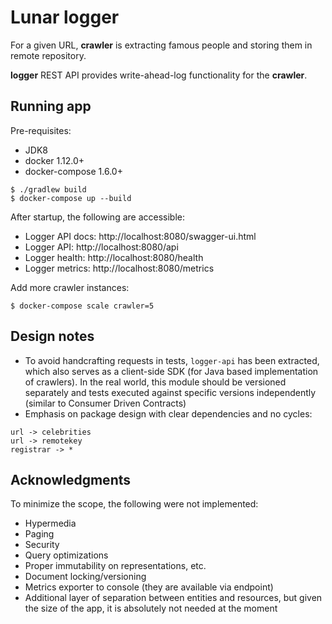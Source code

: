 # Lunar logger

For a given URL, **crawler** is extracting famous people and storing them in remote repository.

**logger** REST API provides write-ahead-log functionality for the **crawler**. 

## Running app

Pre-requisites:

- JDK8
- docker 1.12.0+
- docker-compose 1.6.0+

```
$ ./gradlew build
$ docker-compose up --build
```

After startup, the following are accessible:

- Logger API docs: http://localhost:8080/swagger-ui.html
- Logger API: http://localhost:8080/api
- Logger health: http://localhost:8080/health
- Logger metrics: http://localhost:8080/metrics

Add more crawler instances:

```
$ docker-compose scale crawler=5
```

## Design notes

- To avoid handcrafting requests in tests, `logger-api` has been extracted,
which also serves as a client-side SDK (for Java based implementation of crawlers). 
In the real world, this module should be versioned separately and tests executed against
specific versions independently (similar to Consumer Driven Contracts)
- Emphasis on package design with clear dependencies and no cycles:

```
url -> celebrities
url -> remotekey
registrar -> *
```

## Acknowledgments

To minimize the scope, the following were not implemented:

- Hypermedia
- Paging
- Security
- Query optimizations
- Proper immutability on representations, etc.
- Document locking/versioning
- Metrics exporter to console (they are available via endpoint)
- Additional layer of separation between entities and resources, 
but given the size of the app, it is absolutely not needed at the moment
